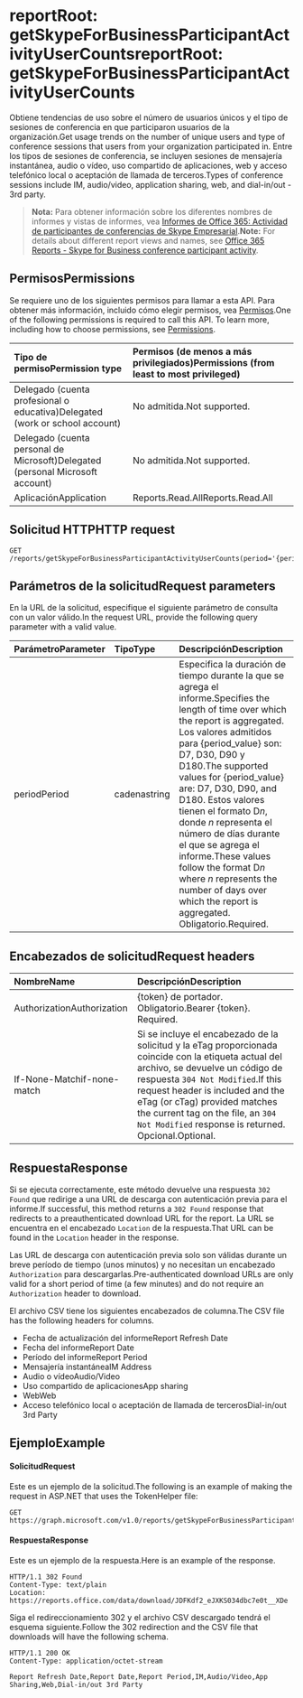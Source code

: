 # <a name="reportroot-getskypeforbusinessparticipantactivityusercounts"></a><span data-ttu-id="de2a4-101">reportRoot: getSkypeForBusinessParticipantActivityUserCounts</span><span class="sxs-lookup"><span data-stu-id="de2a4-101">reportRoot: getSkypeForBusinessParticipantActivityUserCounts</span></span>

<span data-ttu-id="de2a4-102">Obtiene tendencias de uso sobre el número de usuarios únicos y el tipo de sesiones de conferencia en que participaron usuarios de la organización.</span><span class="sxs-lookup"><span data-stu-id="de2a4-102">Get usage trends on the number of unique users and type of conference sessions that users from your organization participated in.</span></span> <span data-ttu-id="de2a4-103">Entre los tipos de sesiones de conferencia, se incluyen sesiones de mensajería instantánea, audio o vídeo, uso compartido de aplicaciones, web y acceso telefónico local o aceptación de llamada de terceros.</span><span class="sxs-lookup"><span data-stu-id="de2a4-103">Types of conference sessions include IM, audio/video, application sharing, web, and dial-in/out - 3rd party.</span></span>

> <span data-ttu-id="de2a4-104">**Nota:** Para obtener información sobre los diferentes nombres de informes y vistas de informes, vea [Informes de Office 365: Actividad de participantes de conferencias de Skype Empresarial]((https://support.office.com/client/Skype-for-Business-Online-conference-participant-activity-c3c89995-65dd-4715-9e38-bb244c742c6b)).</span><span class="sxs-lookup"><span data-stu-id="de2a4-104">**Note:** For details about different report views and names, see [Office 365 Reports - Skype for Business conference participant activity]((https://support.office.com/client/Skype-for-Business-Online-conference-participant-activity-c3c89995-65dd-4715-9e38-bb244c742c6b)).</span></span>

## <a name="permissions"></a><span data-ttu-id="de2a4-105">Permisos</span><span class="sxs-lookup"><span data-stu-id="de2a4-105">Permissions</span></span>

<span data-ttu-id="de2a4-p102">Se requiere uno de los siguientes permisos para llamar a esta API. Para obtener más información, incluido cómo elegir permisos, vea [Permisos](../../../concepts/permissions_reference.md).</span><span class="sxs-lookup"><span data-stu-id="de2a4-p102">One of the following permissions is required to call this API. To learn more, including how to choose permissions, see [Permissions](../../../concepts/permissions_reference.md).</span></span>

| <span data-ttu-id="de2a4-108">Tipo de permiso</span><span class="sxs-lookup"><span data-stu-id="de2a4-108">Permission type</span></span>                        | <span data-ttu-id="de2a4-109">Permisos (de menos a más privilegiados)</span><span class="sxs-lookup"><span data-stu-id="de2a4-109">Permissions (from least to most privileged)</span></span> |
| :------------------------------------- | :--------------------------------------- |
| <span data-ttu-id="de2a4-110">Delegado (cuenta profesional o educativa)</span><span class="sxs-lookup"><span data-stu-id="de2a4-110">Delegated (work or school account)</span></span>     | <span data-ttu-id="de2a4-111">No admitida.</span><span class="sxs-lookup"><span data-stu-id="de2a4-111">Not supported.</span></span>                           |
| <span data-ttu-id="de2a4-112">Delegado (cuenta personal de Microsoft)</span><span class="sxs-lookup"><span data-stu-id="de2a4-112">Delegated (personal Microsoft account)</span></span> | <span data-ttu-id="de2a4-113">No admitida.</span><span class="sxs-lookup"><span data-stu-id="de2a4-113">Not supported.</span></span>                           |
| <span data-ttu-id="de2a4-114">Aplicación</span><span class="sxs-lookup"><span data-stu-id="de2a4-114">Application</span></span>                            | <span data-ttu-id="de2a4-115">Reports.Read.All</span><span class="sxs-lookup"><span data-stu-id="de2a4-115">Reports.Read.All</span></span>                         |

## <a name="http-request"></a><span data-ttu-id="de2a4-116">Solicitud HTTP</span><span class="sxs-lookup"><span data-stu-id="de2a4-116">HTTP request</span></span>

<!-- { "blockType": "ignored" } --> 

```http
GET /reports/getSkypeForBusinessParticipantActivityUserCounts(period='{period_value}')
```

## <a name="request-parameters"></a><span data-ttu-id="de2a4-117">Parámetros de la solicitud</span><span class="sxs-lookup"><span data-stu-id="de2a4-117">Request parameters</span></span>

<span data-ttu-id="de2a4-118">En la URL de la solicitud, especifique el siguiente parámetro de consulta con un valor válido.</span><span class="sxs-lookup"><span data-stu-id="de2a4-118">In the request URL, provide the following query parameter with a valid value.</span></span>

| <span data-ttu-id="de2a4-119">Parámetro</span><span class="sxs-lookup"><span data-stu-id="de2a4-119">Parameter</span></span> | <span data-ttu-id="de2a4-120">Tipo</span><span class="sxs-lookup"><span data-stu-id="de2a4-120">Type</span></span>   | <span data-ttu-id="de2a4-121">Descripción</span><span class="sxs-lookup"><span data-stu-id="de2a4-121">Description</span></span>                              |
| :-------- | :----- | :--------------------------------------- |
| <span data-ttu-id="de2a4-122">period</span><span class="sxs-lookup"><span data-stu-id="de2a4-122">Period</span></span>    | <span data-ttu-id="de2a4-123">cadena</span><span class="sxs-lookup"><span data-stu-id="de2a4-123">string</span></span> | <span data-ttu-id="de2a4-124">Especifica la duración de tiempo durante la que se agrega el informe.</span><span class="sxs-lookup"><span data-stu-id="de2a4-124">Specifies the length of time over which the report is aggregated.</span></span> <span data-ttu-id="de2a4-125">Los valores admitidos para {period_value} son: D7, D30, D90 y D180.</span><span class="sxs-lookup"><span data-stu-id="de2a4-125">The supported values for {period_value} are: D7, D30, D90, and D180.</span></span> <span data-ttu-id="de2a4-126">Estos valores tienen el formato D*n*, donde *n* representa el número de días durante el que se agrega el informe.</span><span class="sxs-lookup"><span data-stu-id="de2a4-126">These values follow the format D*n* where *n* represents the number of days over which the report is aggregated.</span></span> <span data-ttu-id="de2a4-127">Obligatorio.</span><span class="sxs-lookup"><span data-stu-id="de2a4-127">Required.</span></span> |

## <a name="request-headers"></a><span data-ttu-id="de2a4-128">Encabezados de solicitud</span><span class="sxs-lookup"><span data-stu-id="de2a4-128">Request headers</span></span>

| <span data-ttu-id="de2a4-129">Nombre</span><span class="sxs-lookup"><span data-stu-id="de2a4-129">Name</span></span>          | <span data-ttu-id="de2a4-130">Descripción</span><span class="sxs-lookup"><span data-stu-id="de2a4-130">Description</span></span>               |
| :------------ | :------------------------ |
| <span data-ttu-id="de2a4-131">Authorization</span><span class="sxs-lookup"><span data-stu-id="de2a4-131">Authorization</span></span> | <span data-ttu-id="de2a4-p104">{token} de portador. Obligatorio.</span><span class="sxs-lookup"><span data-stu-id="de2a4-p104">Bearer {token}. Required.</span></span> |
| <span data-ttu-id="de2a4-134">If-None-Match</span><span class="sxs-lookup"><span data-stu-id="de2a4-134">if-none-match</span></span> | <span data-ttu-id="de2a4-135">Si se incluye el encabezado de la solicitud y la eTag proporcionada coincide con la etiqueta actual del archivo, se devuelve un código de respuesta `304 Not Modified`.</span><span class="sxs-lookup"><span data-stu-id="de2a4-135">If this request header is included and the eTag (or cTag) provided matches the current tag on the file, an `304 Not Modified` response is returned.</span></span> <span data-ttu-id="de2a4-136">Opcional.</span><span class="sxs-lookup"><span data-stu-id="de2a4-136">Optional.</span></span> |

## <a name="response"></a><span data-ttu-id="de2a4-137">Respuesta</span><span class="sxs-lookup"><span data-stu-id="de2a4-137">Response</span></span>

<span data-ttu-id="de2a4-138">Si se ejecuta correctamente, este método devuelve una respuesta `302 Found` que redirige a una URL de descarga con autenticación previa para el informe.</span><span class="sxs-lookup"><span data-stu-id="de2a4-138">If successful, this method returns a `302 Found` response that redirects to a preauthenticated download URL for the report.</span></span> <span data-ttu-id="de2a4-139">La URL se encuentra en el encabezado `Location` de la respuesta.</span><span class="sxs-lookup"><span data-stu-id="de2a4-139">That URL can be found in the `Location` header in the response.</span></span>

<span data-ttu-id="de2a4-140">Las URL de descarga con autenticación previa solo son válidas durante un breve período de tiempo (unos minutos) y no necesitan un encabezado `Authorization` para descargarlas.</span><span class="sxs-lookup"><span data-stu-id="de2a4-140">Pre-authenticated download URLs are only valid for a short period of time (a few minutes) and do not require an `Authorization` header to download.</span></span>

<span data-ttu-id="de2a4-141">El archivo CSV tiene los siguientes encabezados de columna.</span><span class="sxs-lookup"><span data-stu-id="de2a4-141">The CSV file has the following headers for columns.</span></span>

- <span data-ttu-id="de2a4-142">Fecha de actualización del informe</span><span class="sxs-lookup"><span data-stu-id="de2a4-142">Report Refresh Date</span></span>
- <span data-ttu-id="de2a4-143">Fecha del informe</span><span class="sxs-lookup"><span data-stu-id="de2a4-143">Report Date</span></span>
- <span data-ttu-id="de2a4-144">Período del informe</span><span class="sxs-lookup"><span data-stu-id="de2a4-144">Report Period</span></span>
- <span data-ttu-id="de2a4-145">Mensajería instantánea</span><span class="sxs-lookup"><span data-stu-id="de2a4-145">IM Address</span></span>
- <span data-ttu-id="de2a4-146">Audio o vídeo</span><span class="sxs-lookup"><span data-stu-id="de2a4-146">Audio/Video</span></span>
- <span data-ttu-id="de2a4-147">Uso compartido de aplicaciones</span><span class="sxs-lookup"><span data-stu-id="de2a4-147">App sharing</span></span>
- <span data-ttu-id="de2a4-148">Web</span><span class="sxs-lookup"><span data-stu-id="de2a4-148">Web</span></span>
- <span data-ttu-id="de2a4-149">Acceso telefónico local o aceptación de llamada de terceros</span><span class="sxs-lookup"><span data-stu-id="de2a4-149">Dial-in/out 3rd Party</span></span>

## <a name="example"></a><span data-ttu-id="de2a4-150">Ejemplo</span><span class="sxs-lookup"><span data-stu-id="de2a4-150">Example</span></span>

#### <a name="request"></a><span data-ttu-id="de2a4-151">Solicitud</span><span class="sxs-lookup"><span data-stu-id="de2a4-151">Request</span></span>

<span data-ttu-id="de2a4-152">Este es un ejemplo de la solicitud.</span><span class="sxs-lookup"><span data-stu-id="de2a4-152">The following is an example of making the request in ASP.NET that uses the TokenHelper file:</span></span>

<!-- {
  "blockType": "request",
  "name": "reportroot_getskypeforbusinessparticipantactivityusercounts"
}-->

```http
GET https://graph.microsoft.com/v1.0/reports/getSkypeForBusinessParticipantActivityUserCounts(period='D7')
```

#### <a name="response"></a><span data-ttu-id="de2a4-153">Respuesta</span><span class="sxs-lookup"><span data-stu-id="de2a4-153">Response</span></span>

<span data-ttu-id="de2a4-154">Este es un ejemplo de la respuesta.</span><span class="sxs-lookup"><span data-stu-id="de2a4-154">Here is an example of the response.</span></span>

<!-- { "blockType": "ignored" } --> 

```http
HTTP/1.1 302 Found
Content-Type: text/plain
Location: https://reports.office.com/data/download/JDFKdf2_eJXKS034dbc7e0t__XDe
```

<span data-ttu-id="de2a4-155">Siga el redireccionamiento 302 y el archivo CSV descargado tendrá el esquema siguiente.</span><span class="sxs-lookup"><span data-stu-id="de2a4-155">Follow the 302 redirection and the CSV file that downloads will have the following schema.</span></span>

<!-- {
  "blockType": "response",
  "truncated": true,
  "@odata.type": "stream"
} -->

```http
HTTP/1.1 200 OK
Content-Type: application/octet-stream

Report Refresh Date,Report Date,Report Period,IM,Audio/Video,App Sharing,Web,Dial-in/out 3rd Party
```
